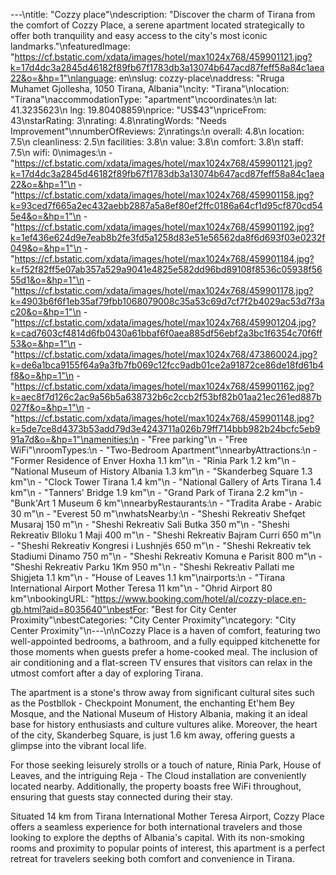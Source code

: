 ---\ntitle: "Cozzy place"\ndescription: "Discover the charm of Tirana from the comfort of Cozzy Place, a serene apartment located strategically to offer both tranquility and easy access to the city's most iconic landmarks."\nfeaturedImage: "https://cf.bstatic.com/xdata/images/hotel/max1024x768/459901121.jpg?k=17d4dc3a2845d46182f89fb67f1783db3a13074b647acd87feff58a84c1aea22&o=&hp=1"\nlanguage: en\nslug: cozzy-place\naddress: "Rruga Muhamet Gjollesha, 1050 Tirana, Albania"\ncity: "Tirana"\nlocation: "Tirana"\naccommodationType: "apartment"\ncoordinates:\n  lat: 41.3235623\n  lng: 19.80408859\nprice: "US$43"\npriceFrom: 43\nstarRating: 3\nrating: 4.8\nratingWords: "Needs Improvement"\nnumberOfReviews: 2\nratings:\n  overall: 4.8\n  location: 7.5\n  cleanliness: 2.5\n  facilities: 3.8\n  value: 3.8\n  comfort: 3.8\n  staff: 7.5\n  wifi: 0\nimages:\n  - "https://cf.bstatic.com/xdata/images/hotel/max1024x768/459901121.jpg?k=17d4dc3a2845d46182f89fb67f1783db3a13074b647acd87feff58a84c1aea22&o=&hp=1"\n  - "https://cf.bstatic.com/xdata/images/hotel/max1024x768/459901158.jpg?k=93ced7f665a2ec432aebb2887a5a8ef80ef2ffc0186a64cf1d95cf870cd545e4&o=&hp=1"\n  - "https://cf.bstatic.com/xdata/images/hotel/max1024x768/459901192.jpg?k=1ef436e624d9e7eab8b2fe3fd5a1258d83e51e56562da8f6d693f03e0232f049&o=&hp=1"\n  - "https://cf.bstatic.com/xdata/images/hotel/max1024x768/459901184.jpg?k=f52f82ff5e07ab357a529a9041e4825e582dd96bd89108f8536c05938f5655d1&o=&hp=1"\n  - "https://cf.bstatic.com/xdata/images/hotel/max1024x768/459901178.jpg?k=4903b6f6f1eb35af79fbb1068079008c35a53c69d7cf7f2b4029ac53d7f3ac20&o=&hp=1"\n  - "https://cf.bstatic.com/xdata/images/hotel/max1024x768/459901204.jpg?k=cad7603cf4814d6fb0430a61bbaf6f0aea885df56ebf2a3bc1f6354c70f6ff53&o=&hp=1"\n  - "https://cf.bstatic.com/xdata/images/hotel/max1024x768/473860024.jpg?k=de6a1bca9155f64a9a3fb7fb069c12fcc9adb01ce2a91872ce86de18fd61b4f8&o=&hp=1"\n  - "https://cf.bstatic.com/xdata/images/hotel/max1024x768/459901162.jpg?k=aec8f7d126c2ac9a56b5a638732b6c2ccb2f53bf82b01aa21ec261ed887b027f&o=&hp=1"\n  - "https://cf.bstatic.com/xdata/images/hotel/max1024x768/459901148.jpg?k=5de7ce8d4373b53add79d3e4243711a026b79ff714bbb982b24bcfc5eb991a7d&o=&hp=1"\namenities:\n  - "Free parking"\n  - "Free WiFi"\nroomTypes:\n  - "Two-Bedroom Apartment"\nnearbyAttractions:\n  - "Former Residence of Enver Hoxha 1.1 km"\n  - "Rinia Park 1.2 km"\n  - "National Museum of History Albania 1.3 km"\n  - "Skanderbeg Square 1.3 km"\n  - "Clock Tower Tirana 1.4 km"\n  - "National Gallery of Arts Tirana 1.4 km"\n  - "Tanners' Bridge 1.9 km"\n  - "Grand Park of Tirana 2.2 km"\n  - "Bunk'Art 1 Museum 6 km"\nnearbyRestaurants:\n  - "Tradita Arabe - Arabic 30 m"\n  - "Everest 50 m"\nwhatsNearby:\n  - "Sheshi Rekreativ Shefqet Musaraj 150 m"\n  - "Sheshi Rekreativ Sali Butka 350 m"\n  - "Sheshi Rekreativ Blloku 1 Maji 400 m"\n  - "Sheshi Rekreativ Bajram Curri 650 m"\n  - "Sheshi Rekreativ Kongresi i Lushnjës 650 m"\n  - "Sheshi Rekreativ tek Stadiumi Dinamo 750 m"\n  - "Sheshi Rekreativ Komuna e Parisit 800 m"\n  - "Sheshi Rekreativ Parku 1Km 950 m"\n  - "Sheshi Rekreativ Pallati me Shigjeta 1.1 km"\n  - "House of Leaves 1.1 km"\nairports:\n  - "Tirana International Airport Mother Teresa 11 km"\n  - "Ohrid Airport 80 km"\nbookingURL: "https://www.booking.com/hotel/al/cozzy-place.en-gb.html?aid=8035640"\nbestFor: "Best for City Center Proximity"\nbestCategories: "City Center Proximity"\ncategory: "City Center Proximity"\n---\n\nCozzy Place is a haven of comfort, featuring two well-appointed bedrooms, a bathroom, and a fully equipped kitchenette for those moments when guests prefer a home-cooked meal. The inclusion of air conditioning and a flat-screen TV ensures that visitors can relax in the utmost comfort after a day of exploring Tirana.

The apartment is a stone's throw away from significant cultural sites such as the Postbllok - Checkpoint Monument, the enchanting Et'hem Bey Mosque, and the National Museum of History Albania, making it an ideal base for history enthusiasts and culture vultures alike. Moreover, the heart of the city, Skanderbeg Square, is just 1.6 km away, offering guests a glimpse into the vibrant local life.

For those seeking leisurely strolls or a touch of nature, Rinia Park, House of Leaves, and the intriguing Reja - The Cloud installation are conveniently located nearby. Additionally, the property boasts free WiFi throughout, ensuring that guests stay connected during their stay.

Situated 14 km from Tirana International Mother Teresa Airport, Cozzy Place offers a seamless experience for both international travelers and those looking to explore the depths of Albania's capital. With its non-smoking rooms and proximity to popular points of interest, this apartment is a perfect retreat for travelers seeking both comfort and convenience in Tirana.
